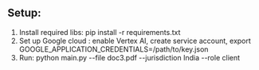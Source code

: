 ## Setup:
1. Install required libs: pip install -r requirements.txt 
2. Set up Google cloud : enable Vertex AI, create service account, export GOOGLE_APPLICATION_CREDENTIALS=/path/to/key.json
3. Run: python main.py --file doc3.pdf --jurisdiction India --role client
